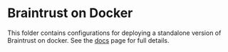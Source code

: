 # Braintrust on Docker

This folder contains configurations for deploying a standalone version of
Braintrust on docker. See the
[docs](https://www.braintrustdata.com/docs/self-hosting/docker) page for full
details.

